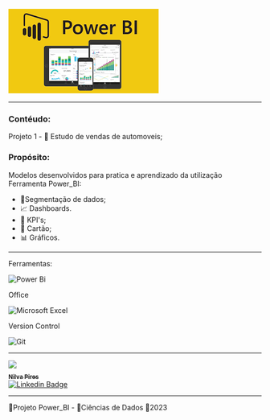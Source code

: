 ![PowerBI](img/power_bi.png)




---
### Contéudo:


Projeto 1 - 🚗 Estudo de vendas de automoveis;


### Propósito:

Modelos desenvolvidos para pratica e aprendizado da utilização Ferramenta Power_BI:
 * 📑Segmentação de dados;
 * 📈 Dashboards.
 * 🎯 KPI's;
 * 🎫 Cartão;
 * 📊 Gráficos.

---

Ferramentas:


![Power Bi](https://img.shields.io/badge/power_bi-F2C811?style=for-the-badge&logo=powerbi&logoColor=black)

Office

![Microsoft Excel](https://img.shields.io/badge/Microsoft_Excel-217346?style=for-the-badge&logo=microsoft-excel&logoColor=white)

Version Control

![Git](https://img.shields.io/badge/git-%23F05033.svg?style=for-the-badge&logo=git&logoColor=white)



___

[<img src="https://avatars.githubusercontent.com/u/71607298?v=4" width=115><br><sub>**Nilva Pires**</sub>](https://github.com/nilva2020)    
[![Linkedin Badge](https://img.shields.io/badge/-LinkedIn-blue?style=flat-square&logo=Linkedin&logoColor=white&link=https://www.linkedin.com/in/nilva-pires/)](https://www.linkedin.com/in/nilva-pires/)



 

___
<p text-align="center">🔸Projeto Power_BI - 🔸Ciências de Dados 🔸2023</p>

